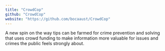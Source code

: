 ```yaml
---
title: "CrowdCop"
github: "CrowdCop"
website: "https://github.com/bocaaust/CrowdCop"
---
```


A new spin on the way tips can be farmed for crime prevention and solving that uses crowd funding to make information more valuable for issues and crimes the public feels strongly about.
